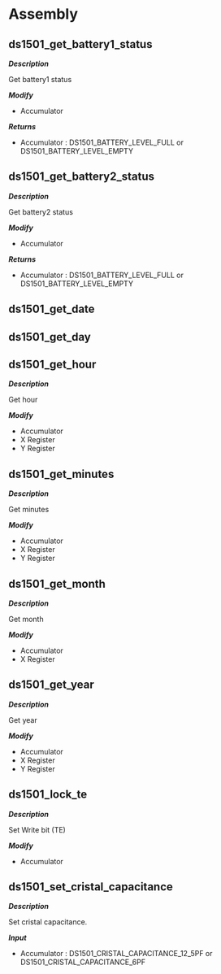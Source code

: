 # Assembly

## ds1501_get_battery1_status

***Description***

Get battery1 status


***Modify***

* Accumulator 

***Returns***

* Accumulator : DS1501_BATTERY_LEVEL_FULL or DS1501_BATTERY_LEVEL_EMPTY



## ds1501_get_battery2_status

***Description***

Get battery2 status


***Modify***

* Accumulator 

***Returns***

* Accumulator : DS1501_BATTERY_LEVEL_FULL or DS1501_BATTERY_LEVEL_EMPTY



## ds1501_get_date



## ds1501_get_day



## ds1501_get_hour

***Description***

Get hour


***Modify***

* Accumulator 
* X Register 
* Y Register 


## ds1501_get_minutes

***Description***

Get minutes


***Modify***

* Accumulator 
* X Register 
* Y Register 


## ds1501_get_month

***Description***

Get month


***Modify***

* Accumulator 
* X Register 


## ds1501_get_year

***Description***

Get year


***Modify***

* Accumulator 
* X Register 
* Y Register 


## ds1501_lock_te

***Description***

Set Write bit (TE)


***Modify***

* Accumulator 


## ds1501_set_cristal_capacitance

***Description***

Set cristal capacitance.

***Input***

* Accumulator : DS1501_CRISTAL_CAPACITANCE_12_5PF or DS1501_CRISTAL_CAPACITANCE_6PF



